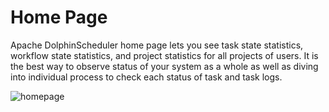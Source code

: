 # Home Page

Apache DolphinScheduler home page lets you see task state statistics, workflow state statistics, and project statistics for all projects of users. It is the best way to observe status of your system as a whole as well as diving into individual process to check each status of task and task logs.

![homepage](/img/new_ui/dev/homepage/homepage.png)
